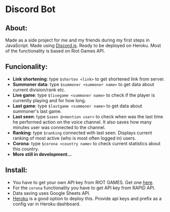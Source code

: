 # Discord Bot

## About:
Made as a side project for me and my friends during my first steps in JavaScript. Made using [Discord.js](https://discord.js.org/#/). Ready to be deployed on Heroku. Most of the functionality is based on Riot Games API.

## Funcionality:
- **Link shortening**:
    type `$shorten <link>` to get shortened link from server.
- **Summoner data**:
    type `$summoner <summoner name>` to get data about current division/rank etc.
- **Live game**:
    type `$livegame <summoner name>` to check if the player is currently playing and for how long.
- **Last game**:
    type `$lastgame <summoner name>` to get data about summoner's last game.
- **Last seen**:
    type `$seen @<mention user>` to check when was the last time he performed action on the voice channel. It also saves how many minutes user was connected to the channel.
- **Ranking**:
    type `$ranking` connected with last seen. Displays current ranking of most active (who is most often logged in) users.
- **Corona**:
    type `$corona <country name>` to check current statistics about this country.
- **More still in development...**

## Install:
- You have to get your own API key from RIOT GAMES. Get one [here](https://developer.riotgames.com/).
- For the `corona` functionality you have to get API key from RAPID API.
- Data saving uses Google Sheets API.
- [Heroku](https://www.heroku.com) is a good option to deploy this. Provide api keys and prefix as a config var in Heroku dashboard.
